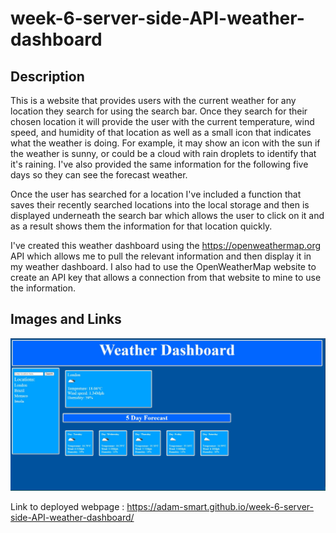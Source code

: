 # week-6-server-side-API-weather-dashboard

## Description
This is a website that provides users with the current weather for any location they search for using the search bar. Once they search for their chosen location it will provide the user with the current temperature, wind speed, and humidity of that location as well as a small icon that indicates what the weather is doing. For example, it may show an icon with the sun if the weather is sunny, or could be a cloud with rain droplets to identify that it's raining. I've also provided the same information for the following five days so they can see the forecast weather. 

Once the user has searched for a location I've included a function that saves their recently searched locations into the local storage and then is displayed underneath the search bar which allows the user to click on it and as a result shows them the information for that location quickly.

I've created this weather dashboard using the https://openweathermap.org API which allows me to pull the relevant information and then display it in my weather dashboard. I also had to use the OpenWeatherMap website to create an API key that allows a connection from that website to mine to use the information.

## Images and Links 
![Image of Working Weather Dashboard](assets/imgs/Weather-Dashboard.jpg)

Link to deployed webpage : https://adam-smart.github.io/week-6-server-side-API-weather-dashboard/